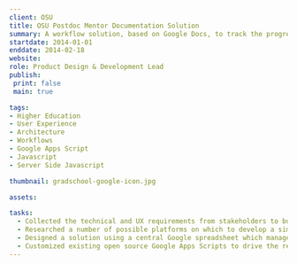 ```yaml
---
client: OSU
title: OSU Postdoc Mentor Documentation Solution
summary: A workflow solution, based on Google Docs, to track the progress of postdoctoral mentorship at OSU.
startdate: 2014-01-01
enddate: 2014-02-18
website: 
role: Product Design & Development Lead
publish:
 print: false
 main: true 

tags:
- Higher Education
- User Experience
- Architecture
- Workflows
- Google Apps Script
- Javascript
- Server Side Javascript

thumbnail: gradschool-google-icon.jpg

assets: 

tasks: 
  - Collected the technical and UX requirements from stakeholders to build a document   workflow solution for the postdoctoral mentorship program at OSU.
  - Researched a number of possible platforms on which to develop a simple solution. Ended   up choosing Google Apps, for it's ease of use (in editing and managing documents) and   because it had already been adopted by the University.
  - Designed a solution using a central Google spreadsheet which managed the scheduled   generation of new documents from templates, tracking of document status, and emailing of   document communications.
  - Customized existing open source Google Apps Scripts to drive the required functionality.
---
```


